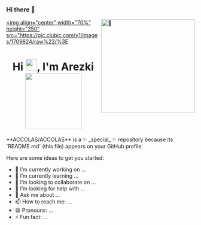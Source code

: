 ### Hi there 👋

<img align="right" width="250" alt="🦑" src="https://count.getloli.com/get/@:Arezki-kaki?theme=rule34%22%3E">

<a href="#"><img align="center" width="70%" height="350" src="https://pic.clubic.com/v1/images/1709824/raw%22/%3E</a>
<br/>
<h1 align="center">Hi <img src="https://raw.githubusercontent.com/MartinHeinz/MartinHeinz/master/wave.gif" width="30px">, I'm Arezki
<img width="150" src="https://weather-icon.journeyad.repl.co/@paris?v=1" align="center">
</h1>
**ACCOLAS/ACCOLAS** is a ✨ _special_ ✨ repository because its `README.md` (this file) appears on your GitHub profile.

Here are some ideas to get you started:

- 🔭 I’m currently working on ...
- 🌱 I’m currently learning ...
- 👯 I’m looking to collaborate on ...
- 🤔 I’m looking for help with ...
- 💬 Ask me about ...
- 📫 How to reach me: ...
- 😄 Pronouns: ...
- ⚡ Fun fact: ...
